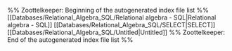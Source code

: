 %% Zoottelkeeper: Beginning of the autogenerated index file list  %%
 [[Databases/Relational_Algebra_SQL/Relational algebra - SQL|Relational algebra - SQL]]
 [[Databases/Relational_Algebra_SQL/SELECT|SELECT]]
 [[Databases/Relational_Algebra_SQL/Untitled|Untitled]]
%% Zoottelkeeper: End of the autogenerated index file list  %%

